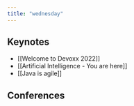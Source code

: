 ```yaml
---
title: "wednesday"
---
```


## Keynotes
- [[Welcome to Devoxx 2022]]
- [[Artificial Intelligence - You are here]]
- [[Java is agile]]

## Conferences
